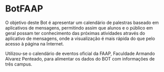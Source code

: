 # BotFAAP

O objetivo deste Bot é apresentar um calendário de palestras baseado em aplicativos de mensagens, permitindo assim que alunos e o público em geral possam ter conhecimento das próximas atividades através do aplicativo de mensagens, onde a visualização é mais rápida do que pelo acesso à página na Internet.

Utilizou-se o calendário de eventos oficial da FAAP, Faculdade Armando Alvarez Penteado, para alimentar os dados do BOT com informações de três campus.
